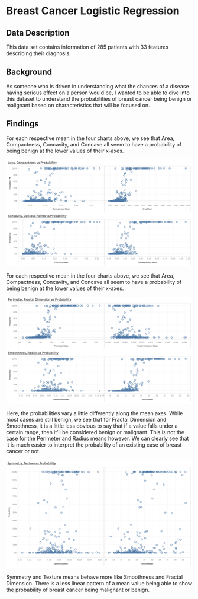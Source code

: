 # Breast Cancer Logistic Regression

## Data Description

This data set contains information of 285 patients with 33 features describing their diagnosis.

## Background

As someone who is driven in understanding what the chances of a disease having serious effect on a person would be, I wanted to be able to dive into this dataset to understand the probabilities of breast cancer being benign or malignant based on characteristics that will be focused on.

## Findings

For each respective mean in the four charts above, we see that Area, Compactness, Concavity, and Concave all seem to have a probability of being benign at the lower values of their x-axes.
 
 ![](Visualizations/Chart_1.png)
 
For each respective mean in the four charts above, we see that Area, Compactness, Concavity, and Concave all seem to have a probability of being benign at the lower values of their x-axes.
 
 ![](Visualizations/Chart_2.png)

Here, the probabilities vary a little differently along the mean axes. While most cases are still benign, we see that for Fractal Dimension and Smoothness, it is a little less obvious to say that if a value falls under a certain range, then it’ll be considered benign or malignant. This is not the case for the Perimeter and Radius means however. We can clearly see that it is much easier to interpret the probability of an existing case of breast cancer or not.
  
 ![](Visualizations/Chart_3.png)
 
Symmetry and Texture means behave more like Smoothness and Fractal Dimension. There is a less linear pattern of a mean value being able to show the probability of breast cancer being malignant or benign.

